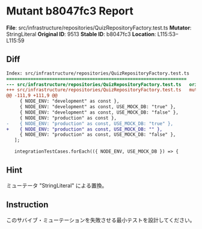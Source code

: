 # Mutant b8047fc3 Report

**File**: src/infrastructure/repositories/QuizRepositoryFactory.test.ts
**Mutator**: StringLiteral
**Original ID**: 9513
**Stable ID**: b8047fc3
**Location**: L115:53–L115:59

## Diff

```diff
Index: src/infrastructure/repositories/QuizRepositoryFactory.test.ts
===================================================================
--- src/infrastructure/repositories/QuizRepositoryFactory.test.ts	original
+++ src/infrastructure/repositories/QuizRepositoryFactory.test.ts	mutated #9513
@@ -111,9 +111,9 @@
     { NODE_ENV: "development" as const },
     { NODE_ENV: "development" as const, USE_MOCK_DB: "true" },
     { NODE_ENV: "development" as const, USE_MOCK_DB: "false" },
     { NODE_ENV: "production" as const },
-    { NODE_ENV: "production" as const, USE_MOCK_DB: "true" },
+    { NODE_ENV: "production" as const, USE_MOCK_DB: "" },
     { NODE_ENV: "production" as const, USE_MOCK_DB: "false" },
   ];
 
   integrationTestCases.forEach(({ NODE_ENV, USE_MOCK_DB }) => {
```

## Hint

ミューテータ "StringLiteral" による置換。

## Instruction

このサバイブ・ミューテーションを失敗させる最小テストを設計してください。
